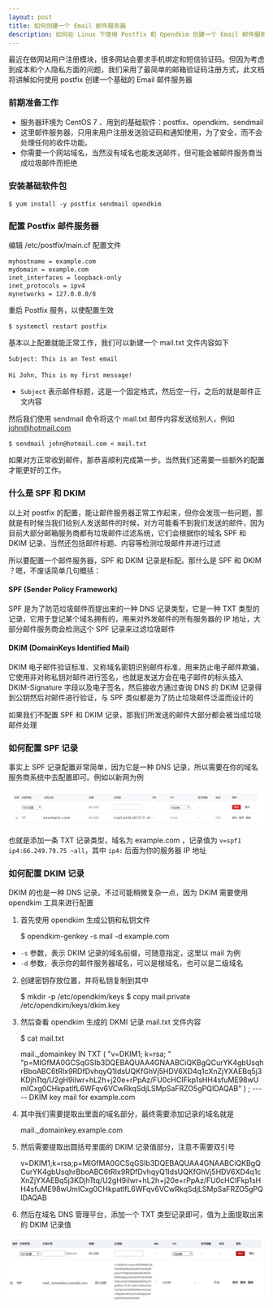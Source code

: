 ```yaml
---
layout: post
title: 如何创建一个 Email 邮件服务器
description: 如何在 Linux 下使用 Postfix 和 Opendkim 创建一个 Email 邮件服务器
---
```


最近在做网站用户注册模块，很多网站会要求手机绑定和短信验证码。但因为考虑到成本和个人隐私方面的问题，我们采用了最简单的邮箱验证码注册方式，此文档将讲解如何使用 postfix 创建一个基础的 Email 邮件服务器


### 前期准备工作

- 服务器环境为 CentOS 7 、用到的基础软件：postfix、opendkim、sendmail   
- 这里邮件服务器，只用来用户注册发送验证码和通知使用，为了安全，而不会处理任何的收件功能。
- 你需要一个网站域名，当然没有域名也能发送邮件，但可能会被邮件服务商当成垃圾邮件而拒绝

### 安装基础软件包

    $ yum install -y postfix sendmail opendkim

### 配置 Postfix 邮件服务器

编辑 /etc/postfix/main.cf 配置文件

    myhostname = example.com
    mydomain = example.com
    inet_interfaces = loopback-only
    inet_protocols = ipv4
    mynetworks = 127.0.0.0/8

重启 Postfix 服务，以使配置生效

    $ systemctl restart postfix

基本以上配置就能正常工作，我们可以新建一个 mail.txt 文件内容如下

    Subject: This is an Test email
    
    Hi John, This is my first message!

- `Subject` 表示邮件标题，这是一个固定格式，然后空一行，之后的就是邮件正文内容

然后我们使用 sendmail 命令将这个 mail.txt 邮件内容发送给别人，例如 john@hotmail.com


    $ sendmail john@hotmail.com < mail.txt

如果对方正常收到邮件，那恭喜顺利完成第一步。当然我们还需要一些额外的配置才能更好的工作。

### 什么是 SPF 和 DKIM

以上对 postfix 的配置，能让邮件服务器正常工作起来，但你会发现一些问题，那就是有时候当我们给别人发送邮件的时候，对方可能看不到我们发送的邮件，因为目前大部分邮箱服务商都有垃圾邮件过滤系统，它们会根据你的域名 SPF 和 DKIM 记录、当然还包括邮件标题、内容等检测垃圾邮件并进行过滤

所以要配置一个邮件服务器，SPF 和 DKIM 记录是标配。那什么是 SPF 和 DKIM ？嗯，不废话简单几句概括：

#### SPF (Sender Policy Framework)

SPF 是为了防范垃圾邮件而提出来的一种 DNS 记录类型，它是一种 TXT 类型的记录，它用于登记某个域名拥有的，用来对外发邮件的所有服务器的 IP 地址，大部分邮件服务商会检测这个 SPF 记录来过滤垃圾邮件

#### DKIM (DomainKeys Identified Mail)

DKIM 电子邮件验证标准、又称域名密钥识别邮件标准，用来防止电子邮件欺骗，它使用非对称私钥对邮件进行签名，也就是发送方会在电子邮件的标头插入 DKIM-Signature 字段以及电子签名，然后接收方通过查询 DNS 的 DKIM 记录得到公钥然后对邮件进行验证，与 SPF 类似都是为了防止垃圾邮件泛滥而设计的

如果我们不配置 SPF 和 DKIM 记录，那我们所发送的邮件大部分都会被当成垃圾邮件处理

### 如何配置 SPF 记录

事实上 SPF 记录配置非常简单，因为它是一种 DNS 记录，所以需要在你的域名服务商系统中去配置即可。例如以新网为例

![spf.jpg](/assets/img/spf.jpg)

也就是添加一条 TXT 记录类型，域名为 example.com ，记录值为 `v=spf1 ip4:66.249.79.75 ~all`，其中 `ip4:` 后面为你的服务器 IP 地址

### 如何配置 DKIM 记录

DKIM 的也是一种 DNS 记录。不过可能稍微复杂一点，因为 DKIM 需要使用 opendkim 工具来进行配置

1) 首先使用 opendkim 生成公钥和私钥文件

    $ opendkim-genkey -s mail -d example.com

- `-s` 参数，表示 DKIM 记录的域名前缀，可随意指定，这里以 mail 为例
- `-d` 参数，表示你的邮件服务器域名，可以是根域名，也可以是二级域名

2) 创建密钥存放位置，并将私钥复制到其中

    $ mkdir -p /etc/opendkim/keys
    $ copy mail.private /etc/opendkim/keys/dkim.key

3) 然后查看 opendkim 生成的 DKMI 记录 mail.txt 文件内容

    $ cat mail.txt
    
    mail._domainkey IN      TXT     ( "v=DKIM1; k=rsa; "
          "p=MIGfMA0GCSqGSIb3DQEBAQUAA4GNAABCiQKBgQCurYK4gbUsqhrBboABC6tRIx9RDfDvhqyQ1IdsUQKfGhVj5HDV6XD4q1cXnZjYXAEBq5j3KDjhTtq/U2gH9iIwr+hL2h+j20e+rPpAz/FU0cHCIFkp1sHH4sfuME98wUmICxg0CHkpatlfL6WFqv6VCwRkqSdjLSMpSaFRZO5gPQIDAQAB" )  ; ----- DKIM key mail for example.com

4) 其中我们需要提取出里面的域名部分，最终需要添加记录的域名就是

    mail._domainkey.example.com

5) 然后需要提取出圆括号里面的 DKIM 记录值部分，注意不需要双引号

    v=DKIM1;k=rsa;p=MIGfMA0GCSqGSIb3DQEBAQUAA4GNAABCiQKBgQCurYK4gbUsqhrBboABC6tRIx9RDfDvhqyQ1IdsUQKfGhVj5HDV6XD4q1cXnZjYXAEBq5j3KDjhTtq/U2gH9iIwr+hL2h+j20e+rPpAz/FU0cHCIFkp1sHH4sfuME98wUmICxg0CHkpatlfL6WFqv6VCwRkqSdjLSMpSaFRZO5gPQIDAQAB

6) 然后在域名 DNS 管理平台，添加一个 TXT 类型记录即可，值为上面提取出来的 DKIM 记录值

![dkim.jpg](/assets/img/dkim.jpg)
